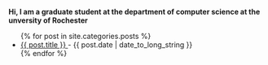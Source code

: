 <b>Hi, I am a graduate student at the department of computer science at the unversity of Rochester</b>
<ul>
  {% for post in site.categories.posts %}
    <li>
      <a href="{{ post.url }}">
        {{ post.title }}
      </a>
      - <time datetime="{{ post.date | date: "%Y-%m-%d" }}">{{ post.date | date_to_long_string }}</time>
    </li>
  {% endfor %}
</ul>
